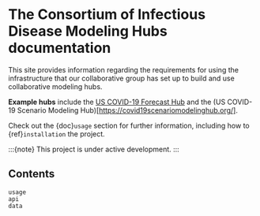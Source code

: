 # The Consortium of Infectious Disease Modeling Hubs documentation

This site provides information regarding the requirements for using 
the infrastructure that our collaborative group has set up to build
and use collaborative modeling hubs.

**Example hubs** include the [US COVID-19 Forecast Hub](https://covid19forecasthub.org/) 
and the (US COVID-19 Scenario Modeling Hub)[https://covid19scenariomodelinghub.org/].

Check out the {doc}`usage` section for further information, including
how to {ref}`installation` the project.

:::{note}
This project is under active development.
:::

## Contents

```{toctree}
usage
api
data
```
